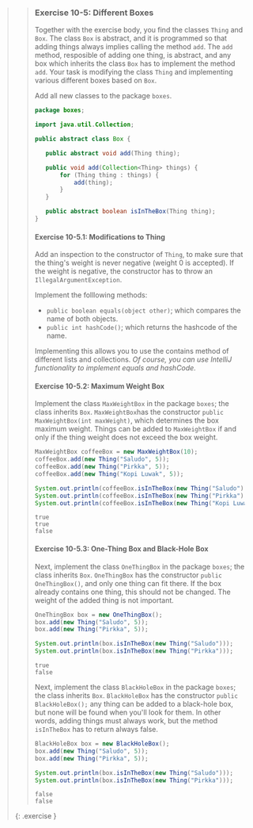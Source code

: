 >> ### Exercise 10-5: Different Boxes
>>
>> Together with the exercise body, you find the classes `Thing` and `Box`. The class `Box` is abstract, and it is programmed so that adding things always implies calling the method `add`. The `add` method, resposible of adding one thing, is abstract, and any box which inherits the class `Box` has to implement the method `add`. Your task is modifying the class `Thing` and implementing various different boxes based on `Box`.
>>
>>Add all new classes to the package `boxes`.
>>
>>```java
>>package boxes;
>>
>>import java.util.Collection;
>>
>>public abstract class Box {
>>
>>    public abstract void add(Thing thing);
>>
>>    public void add(Collection<Thing> things) {
>>        for (Thing thing : things) {
>>            add(thing);
>>        }
>>    }
>>
>>    public abstract boolean isInTheBox(Thing thing);
>>}
>>```
>>
>> #### Exercise 10-5.1: Modifications to Thing
>>
>>Add an inspection to the constructor of `Thing`, to make sure that the thing's weight is never negative (weight 0 is accepted). If the weight is negative, the constructor has to throw an `IllegalArgumentException`. 
>>
>>Implement the folllowing methods:
>>
>>* `public boolean equals(object other)`; which compares the name of both objects.
>>* `public int hashCode()`; which returns the hashcode of the name.
>>
>> Implementing this allows you to use the contains method of different lists and collections. *Of course, you can use IntelliJ functionality to implement equals and hashCode.*
>>
>> #### Exercise 10-5.2: Maximum Weight Box
>>
>>Implement the class `MaxWeightBox` in the package `boxes`; the class inherits `Box`. `MaxWeightBox`has the constructor `public MaxWeightBox(int maxWeight)`, which determines the box maximum weight. Things can be added to `MaxWeightBox` if and only if the thing weight does not exceed the box weight.
>>
>>```java
>> MaxWeightBox coffeeBox = new MaxWeightBox(10);
>> coffeeBox.add(new Thing("Saludo", 5));
>> coffeeBox.add(new Thing("Pirkka", 5));
>> coffeeBox.add(new Thing("Kopi Luwak", 5));
>>
>> System.out.println(coffeeBox.isInTheBox(new Thing("Saludo")));
>> System.out.println(coffeeBox.isInTheBox(new Thing("Pirkka")));
>> System.out.println(coffeeBox.isInTheBox(new Thing("Kopi Luwak")));
>>```
>>
>>```output
>>true
>>true
>>false
>>```
>>
>>#### Exercise 10-5.3: One-Thing Box and Black-Hole Box
>>
>>Next, implement the class `OneThingBox` in the package `boxes`; the class inherits `Box`. `OneThingBox` has the constructor `public OneThingBox()`, and only one thing can fit there. If the box already contains one thing, this should not be changed. The weight of the added thing is not important.
>>
>>```java
>> OneThingBox box = new OneThingBox();
>> box.add(new Thing("Saludo", 5));
>> box.add(new Thing("Pirkka", 5));
>>
>> System.out.println(box.isInTheBox(new Thing("Saludo")));
>> System.out.println(box.isInTheBox(new Thing("Pirkka")));
>>```
>>
>>```output
>>true
>>false
>>```
>>
>>Next, implement the class `BlackHoleBox` in the package `boxes`; the class inherits `Box`. `BlackHoleBox` has the constructor `public BlackHoleBox();` any thing can be added to a black-hole box, but none will be found when you'll look for them. In other words, adding things must always work, but the method `isInTheBox` has to return always false.
>>
>>```java
>> BlackHoleBox box = new BlackHoleBox();
>> box.add(new Thing("Saludo", 5));
>> box.add(new Thing("Pirkka", 5));
>>
>> System.out.println(box.isInTheBox(new Thing("Saludo")));
>> System.out.println(box.isInTheBox(new Thing("Pirkka")));
>>```
>>
>>```output
>>false
>>false
>>```
>>
>{: .exercise }